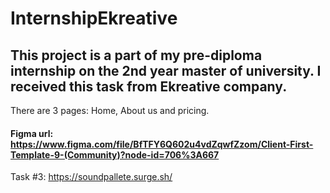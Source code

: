 # InternshipEkreative
## This project is a part of my pre-diploma internship on the 2nd year master of university. I received this task from Ekreative company.

There are 3 pages: Home, About us and pricing.

#### Figma url: https://www.figma.com/file/BfTFY6Q602u4vdZqwfZzom/Client-First-Template-9-(Community)?node-id=706%3A667

Task #3: https://soundpallete.surge.sh/
